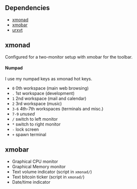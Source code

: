 ## Dependencies
* [xmonad](http://xmonad.org/)
* [xmobar](http://projects.haskell.org/xmobar/)
* [urxvt](https://wiki.archlinux.org/index.php/rxvt-unicode)

## xmonad
Configured for a two-monitor setup with xmobar for the toolbar.

#### Numpad
I use my numpad keys as xmonad hot keys.
* `0` 0th workspace (main web browsing)
* `.` 1st workspace (development)
* `1` 2nd workspace (mail and calendar)
* `2` 3rd workspace (music)
* `3-6` 4th-7th workspaces (terminals and misc.)
* `7-9` _unused_
* `/` switch to left monitor
* `*` switch to right monitor
* `-` lock screen
* `+` spawn terminal

## xmobar
* Graphical CPU monitor
* Graphical Memory monitor
* Text volume indicator (script in `xmonad/`)
* Text bitcoin ticker (script in `xmonad/`)
* Date/time indicator
